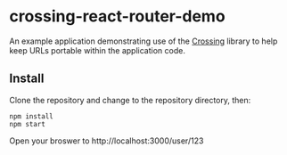 # crossing-react-router-demo

An example application demonstrating use of the [Crossing](https://github.com/lincolnloop/crossing) library to help keep URLs portable within the application code.

## Install

Clone the repository and change to the repository directory, then:

```
npm install
npm start
```

Open your broswer to http://localhost:3000/user/123
